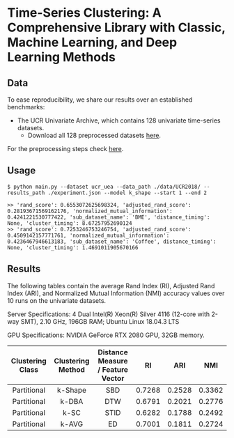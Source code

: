 # Time-Series Clustering: A Comprehensive Library with Classic, Machine Learning, and Deep Learning Methods

## Data

To ease reproducibility, we share our results over an established benchmarks:

* The UCR Univariate Archive, which contains 128 univariate time-series datasets. 
  * Download all 128 preprocessed datasets [here](https://www.thedatum.org/datasets/UCR2022_DATASETS.zip).

For the preprocessing steps check [here](https://github.com/thedatumorg/UCRArchiveFixes).


## Usage

```
$ python main.py --dataset ucr_uea --data_path ./data/UCR2018/ --results_path ./experiment.json --model k_shape --start 1 --end 2
```
```
>> 'rand_score': 0.6553072625698324, 'adjusted_rand_score': 0.28193671569162176, 'normalized_mutual_information': 0.4241221530777422, 'sub_dataset_name': 'BME', 'distance_timing': None, 'cluster_timing': 8.67257952690124
>> 'rand_score': 0.7253246753246754, 'adjusted_rand_score': 0.4509142157771761, 'normalized_mutual_information': 0.4236467946613183, 'sub_dataset_name': 'Coffee', distance_timing': None, 'cluster_timing': 1.4691011905670166

```


## Results

The following tables contain the average Rand Index (RI), Adjusted Rand Index (ARI), and Normalized Mutual Information (NMI) accuracy values over 10 runs on the univariate datasets.

Server Specifications: 4  Dual Intel(R) Xeon(R) Silver 4116 (12-core with 2-way SMT), 2.10 GHz, 196GB RAM; Ubuntu Linux 18.04.3 LTS

GPU Specifications: NVIDIA GeForce RTX 2080 GPU, 32GB memory.


| Clustering Class | Clustering Method  | Distance Measure / Feature Vector | RI | ARI | NMI   |
|:-----------------:|:--------------------:|:--------------------:|:------:|:------:|:-----:|
|      Partitional          |  k-Shape         | SBD               | 0.7268  | 0.2528  | 0.3362  |
|        Partitional       |      k-DBA             | DTW               | 0.6791  | 0.2021  | 0.2776  |
|      Partitional          |           k-SC             | STID       | 0.6282  | 0.1788  | 0.2492  |
|        Partitional       |      k-AVG         | ED               | 0.7001  | 0.1811  | 0.2724  |

